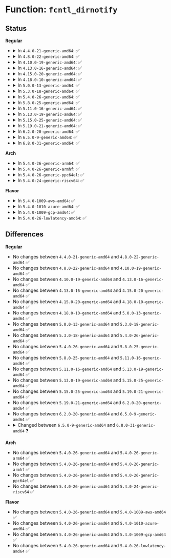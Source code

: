 # Function: <code>fcntl_dirnotify</code>

## Status
<b>Regular</b>
<ul>
<li>
<details>
<summary>In <code>4.4.0-21-generic-amd64</code>: ✅</summary>

```c
int fcntl_dirnotify(int fd, struct file * filp, long unsigned int arg)
```

```json
{
  "name": "fcntl_dirnotify",
  "collision_type": "Unique Global",
  "inline_type": "No",
  "funcs": [
    {
      "addr": 18446744071581275056,
      "name": "fcntl_dirnotify",
      "external": true,
      "loc": "fs/notify/dnotify/dnotify.c:258",
      "file": "fs/notify/dnotify/dnotify.c",
      "inline": "seen, unknown",
      "caller_inline": [],
      "caller_func": [
        "fs/fcntl.c:SyS_fcntl"
      ]
    }
  ],
  "symbols": [
    {
      "addr": 18446744071581275056,
      "name": "fcntl_dirnotify",
      "section": ".text",
      "bind": "STB_GLOBAL",
      "size": 840
    }
  ]
}
```
</details>
</li>
<li>
<details>
<summary>In <code>4.8.0-22-generic-amd64</code>: ✅</summary>

```c
int fcntl_dirnotify(int fd, struct file * filp, long unsigned int arg)
```

```json
{
  "name": "fcntl_dirnotify",
  "collision_type": "Unique Global",
  "inline_type": "No",
  "funcs": [
    {
      "addr": 18446744071581440944,
      "name": "fcntl_dirnotify",
      "external": true,
      "loc": "fs/notify/dnotify/dnotify.c:258",
      "file": "fs/notify/dnotify/dnotify.c",
      "inline": "seen, unknown",
      "caller_inline": [],
      "caller_func": [
        "fs/fcntl.c:SyS_fcntl"
      ]
    }
  ],
  "symbols": [
    {
      "addr": 18446744071581440944,
      "name": "fcntl_dirnotify",
      "section": ".text",
      "bind": "STB_GLOBAL",
      "size": 830
    }
  ]
}
```
</details>
</li>
<li>
<details>
<summary>In <code>4.10.0-19-generic-amd64</code>: ✅</summary>

```c
int fcntl_dirnotify(int fd, struct file * filp, long unsigned int arg)
```

```json
{
  "name": "fcntl_dirnotify",
  "collision_type": "Unique Global",
  "inline_type": "No",
  "funcs": [
    {
      "addr": 18446744071581521760,
      "name": "fcntl_dirnotify",
      "external": true,
      "loc": "fs/notify/dnotify/dnotify.c:258",
      "file": "fs/notify/dnotify/dnotify.c",
      "inline": "seen, unknown",
      "caller_inline": [],
      "caller_func": [
        "fs/fcntl.c:SyS_fcntl"
      ]
    }
  ],
  "symbols": [
    {
      "addr": 18446744071581521760,
      "name": "fcntl_dirnotify",
      "section": ".text",
      "bind": "STB_GLOBAL",
      "size": 830
    }
  ]
}
```
</details>
</li>
<li>
<details>
<summary>In <code>4.13.0-16-generic-amd64</code>: ✅</summary>

```c
int fcntl_dirnotify(int fd, struct file * filp, long unsigned int arg)
```

```json
{
  "name": "fcntl_dirnotify",
  "collision_type": "Unique Global",
  "inline_type": "No",
  "funcs": [
    {
      "addr": 18446744071581574816,
      "name": "fcntl_dirnotify",
      "external": true,
      "loc": "fs/notify/dnotify/dnotify.c:256",
      "file": "fs/notify/dnotify/dnotify.c",
      "inline": "seen, unknown",
      "caller_inline": [],
      "caller_func": [
        "fs/fcntl.c:do_fcntl"
      ]
    }
  ],
  "symbols": [
    {
      "addr": 18446744071581574816,
      "name": "fcntl_dirnotify",
      "section": ".text",
      "bind": "STB_GLOBAL",
      "size": 826
    }
  ]
}
```
</details>
</li>
<li>
<details>
<summary>In <code>4.15.0-20-generic-amd64</code>: ✅</summary>

```c
int fcntl_dirnotify(int fd, struct file * filp, long unsigned int arg)
```

```json
{
  "name": "fcntl_dirnotify",
  "collision_type": "Unique Global",
  "inline_type": "No",
  "funcs": [
    {
      "addr": 18446744071581719168,
      "name": "fcntl_dirnotify",
      "external": true,
      "loc": "fs/notify/dnotify/dnotify.c:256",
      "file": "fs/notify/dnotify/dnotify.c",
      "inline": "seen, unknown",
      "caller_inline": [],
      "caller_func": [
        "fs/fcntl.c:do_fcntl"
      ]
    }
  ],
  "symbols": [
    {
      "addr": 18446744071581719168,
      "name": "fcntl_dirnotify",
      "section": ".text",
      "bind": "STB_GLOBAL",
      "size": 869
    }
  ]
}
```
</details>
</li>
<li>
<details>
<summary>In <code>4.18.0-10-generic-amd64</code>: ✅</summary>

```c
int fcntl_dirnotify(int fd, struct file * filp, long unsigned int arg)
```

```json
{
  "name": "fcntl_dirnotify",
  "collision_type": "Unique Global",
  "inline_type": "No",
  "funcs": [
    {
      "addr": 18446744071581886240,
      "name": "fcntl_dirnotify",
      "external": true,
      "loc": "fs/notify/dnotify/dnotify.c:256",
      "file": "fs/notify/dnotify/dnotify.c",
      "inline": "seen, unknown",
      "caller_inline": [],
      "caller_func": [
        "fs/fcntl.c:do_fcntl"
      ]
    }
  ],
  "symbols": [
    {
      "addr": 18446744071581886240,
      "name": "fcntl_dirnotify",
      "section": ".text",
      "bind": "STB_GLOBAL",
      "size": 866
    }
  ]
}
```
</details>
</li>
<li>
<details>
<summary>In <code>5.0.0-13-generic-amd64</code>: ✅</summary>

```c
int fcntl_dirnotify(int fd, struct file * filp, long unsigned int arg)
```

```json
{
  "name": "fcntl_dirnotify",
  "collision_type": "Unique Global",
  "inline_type": "No",
  "funcs": [
    {
      "addr": 18446744071581971120,
      "name": "fcntl_dirnotify",
      "external": true,
      "loc": "fs/notify/dnotify/dnotify.c:257",
      "file": "fs/notify/dnotify/dnotify.c",
      "inline": "seen, unknown",
      "caller_inline": [],
      "caller_func": [
        "fs/fcntl.c:do_fcntl"
      ]
    }
  ],
  "symbols": [
    {
      "addr": 18446744071581971120,
      "name": "fcntl_dirnotify",
      "section": ".text",
      "bind": "STB_GLOBAL",
      "size": 872
    }
  ]
}
```
</details>
</li>
<li>
<details>
<summary>In <code>5.3.0-18-generic-amd64</code>: ✅</summary>

```c
int fcntl_dirnotify(int fd, struct file * filp, long unsigned int arg)
```

```json
{
  "name": "fcntl_dirnotify",
  "collision_type": "Unique Global",
  "inline_type": "No",
  "funcs": [
    {
      "addr": 18446744071582104464,
      "name": "fcntl_dirnotify",
      "external": true,
      "loc": "fs/notify/dnotify/dnotify.c:248",
      "file": "fs/notify/dnotify/dnotify.c",
      "inline": "seen, unknown",
      "caller_inline": [],
      "caller_func": [
        "fs/fcntl.c:do_fcntl"
      ]
    }
  ],
  "symbols": [
    {
      "addr": 18446744071582104464,
      "name": "fcntl_dirnotify",
      "section": ".text",
      "bind": "STB_GLOBAL",
      "size": 894
    }
  ]
}
```
</details>
</li>
<li>
<details>
<summary>In <code>5.4.0-26-generic-amd64</code>: ✅</summary>

```c
int fcntl_dirnotify(int fd, struct file * filp, long unsigned int arg)
```

```json
{
  "name": "fcntl_dirnotify",
  "collision_type": "Unique Global",
  "inline_type": "No",
  "funcs": [
    {
      "addr": 18446744071582181712,
      "name": "fcntl_dirnotify",
      "external": true,
      "loc": "fs/notify/dnotify/dnotify.c:249",
      "file": "fs/notify/dnotify/dnotify.c",
      "inline": "seen, unknown",
      "caller_inline": [],
      "caller_func": [
        "fs/fcntl.c:do_fcntl"
      ]
    }
  ],
  "symbols": [
    {
      "addr": 18446744071582181712,
      "name": "fcntl_dirnotify",
      "section": ".text",
      "bind": "STB_GLOBAL",
      "size": 949
    }
  ]
}
```
</details>
</li>
<li>
<details>
<summary>In <code>5.8.0-25-generic-amd64</code>: ✅</summary>

```c
int fcntl_dirnotify(int fd, struct file * filp, long unsigned int arg)
```

```json
{
  "name": "fcntl_dirnotify",
  "collision_type": "Unique Global",
  "inline_type": "No",
  "funcs": [
    {
      "addr": 18446744071582418976,
      "name": "fcntl_dirnotify",
      "external": true,
      "loc": "fs/notify/dnotify/dnotify.c:249",
      "file": "fs/notify/dnotify/dnotify.c",
      "inline": "seen, unknown",
      "caller_inline": [],
      "caller_func": [
        "fs/fcntl.c:do_fcntl"
      ]
    }
  ],
  "symbols": [
    {
      "addr": 18446744071582418976,
      "name": "fcntl_dirnotify",
      "section": ".text",
      "bind": "STB_GLOBAL",
      "size": 949
    }
  ]
}
```
</details>
</li>
<li>
<details>
<summary>In <code>5.11.0-16-generic-amd64</code>: ✅</summary>

```c
int fcntl_dirnotify(int fd, struct file * filp, long unsigned int arg)
```

```json
{
  "name": "fcntl_dirnotify",
  "collision_type": "Unique Global",
  "inline_type": "No",
  "funcs": [
    {
      "addr": 18446744071582473024,
      "name": "fcntl_dirnotify",
      "external": true,
      "loc": "fs/notify/dnotify/dnotify.c:243",
      "file": "fs/notify/dnotify/dnotify.c",
      "inline": "seen, unknown",
      "caller_inline": [],
      "caller_func": [
        "fs/fcntl.c:do_fcntl"
      ]
    }
  ],
  "symbols": [
    {
      "addr": 18446744071582473024,
      "name": "fcntl_dirnotify",
      "section": ".text",
      "bind": "STB_GLOBAL",
      "size": 953
    }
  ]
}
```
</details>
</li>
<li>
<details>
<summary>In <code>5.13.0-19-generic-amd64</code>: ✅</summary>

```c
int fcntl_dirnotify(int fd, struct file * filp, long unsigned int arg)
```

```json
{
  "name": "fcntl_dirnotify",
  "collision_type": "Unique Global",
  "inline_type": "No",
  "funcs": [
    {
      "addr": 18446744071582500064,
      "name": "fcntl_dirnotify",
      "external": true,
      "loc": "fs/notify/dnotify/dnotify.c:243",
      "file": "fs/notify/dnotify/dnotify.c",
      "inline": "seen, unknown",
      "caller_inline": [],
      "caller_func": [
        "fs/fcntl.c:do_fcntl"
      ]
    }
  ],
  "symbols": [
    {
      "addr": 18446744071582500064,
      "name": "fcntl_dirnotify",
      "section": ".text",
      "bind": "STB_GLOBAL",
      "size": 949
    }
  ]
}
```
</details>
</li>
<li>
<details>
<summary>In <code>5.15.0-25-generic-amd64</code>: ✅</summary>

```c
int fcntl_dirnotify(int fd, struct file * filp, long unsigned int arg)
```

```json
{
  "name": "fcntl_dirnotify",
  "collision_type": "Unique Global",
  "inline_type": "No",
  "funcs": [
    {
      "addr": 18446744071582815088,
      "name": "fcntl_dirnotify",
      "external": true,
      "loc": "fs/notify/dnotify/dnotify.c:243",
      "file": "fs/notify/dnotify/dnotify.c",
      "inline": "seen, unknown",
      "caller_inline": [],
      "caller_func": [
        "fs/fcntl.c:do_fcntl"
      ]
    }
  ],
  "symbols": [
    {
      "addr": 18446744071582815088,
      "name": "fcntl_dirnotify",
      "section": ".text",
      "bind": "STB_GLOBAL",
      "size": 1023
    }
  ]
}
```
</details>
</li>
<li>
<details>
<summary>In <code>5.19.0-21-generic-amd64</code>: ✅</summary>

```c
int fcntl_dirnotify(int fd, struct file * filp, long unsigned int arg)
```

```json
{
  "name": "fcntl_dirnotify",
  "collision_type": "Unique Global",
  "inline_type": "No",
  "funcs": [
    {
      "addr": 18446744071583370512,
      "name": "fcntl_dirnotify",
      "external": true,
      "loc": "fs/notify/dnotify/dnotify.c:261",
      "file": "fs/notify/dnotify/dnotify.c",
      "inline": "seen, unknown",
      "caller_inline": [],
      "caller_func": [
        "fs/fcntl.c:do_fcntl"
      ]
    }
  ],
  "symbols": [
    {
      "addr": 18446744071583370512,
      "name": "fcntl_dirnotify",
      "section": ".text",
      "bind": "STB_GLOBAL",
      "size": 1151
    }
  ]
}
```
</details>
</li>
<li>
<details>
<summary>In <code>6.2.0-20-generic-amd64</code>: ✅</summary>

```c
int fcntl_dirnotify(int fd, struct file * filp, long unsigned int arg)
```

```json
{
  "name": "fcntl_dirnotify",
  "collision_type": "Unique Global",
  "inline_type": "No",
  "funcs": [
    {
      "addr": 18446744071583954816,
      "name": "fcntl_dirnotify",
      "external": true,
      "loc": "fs/notify/dnotify/dnotify.c:261",
      "file": "fs/notify/dnotify/dnotify.c",
      "inline": "seen, unknown",
      "caller_inline": [],
      "caller_func": [
        "fs/fcntl.c:do_fcntl"
      ]
    }
  ],
  "symbols": [
    {
      "addr": 18446744071583954816,
      "name": "fcntl_dirnotify",
      "section": ".text",
      "bind": "STB_GLOBAL",
      "size": 1151
    }
  ]
}
```
</details>
</li>
<li>
<details>
<summary>In <code>6.5.0-9-generic-amd64</code>: ✅</summary>

```c
int fcntl_dirnotify(int fd, struct file * filp, long unsigned int arg)
```

```json
{
  "name": "fcntl_dirnotify",
  "collision_type": "Unique Global",
  "inline_type": "No",
  "funcs": [
    {
      "addr": 18446744071584178192,
      "name": "fcntl_dirnotify",
      "external": true,
      "loc": "fs/notify/dnotify/dnotify.c:261",
      "file": "fs/notify/dnotify/dnotify.c",
      "inline": "seen, unknown",
      "caller_inline": [],
      "caller_func": [
        "fs/fcntl.c:do_fcntl"
      ]
    }
  ],
  "symbols": [
    {
      "addr": 18446744071584178192,
      "name": "fcntl_dirnotify",
      "section": ".text",
      "bind": "STB_GLOBAL",
      "size": 1136
    }
  ]
}
```
</details>
</li>
<li>
<details>
<summary>In <code>6.8.0-31-generic-amd64</code>: ✅</summary>

```c
int fcntl_dirnotify(int fd, struct file * filp, unsigned int arg)
```

```json
{
  "name": "fcntl_dirnotify",
  "collision_type": "Unique Global",
  "inline_type": "No",
  "funcs": [
    {
      "addr": 18446744071584392144,
      "name": "fcntl_dirnotify",
      "external": true,
      "loc": "fs/notify/dnotify/dnotify.c:260",
      "file": "fs/notify/dnotify/dnotify.c",
      "inline": "seen, unknown",
      "caller_inline": [],
      "caller_func": [
        "fs/fcntl.c:do_fcntl"
      ]
    }
  ],
  "symbols": [
    {
      "addr": 18446744071584392144,
      "name": "fcntl_dirnotify",
      "section": ".text",
      "bind": "STB_GLOBAL",
      "size": 1181
    }
  ]
}
```
</details>
</li>
</ul>
<b>Arch</b>
<ul>
<li>
<details>
<summary>In <code>5.4.0-26-generic-arm64</code>: ✅</summary>

```c
int fcntl_dirnotify(int fd, struct file * filp, long unsigned int arg)
```

```json
{
  "name": "fcntl_dirnotify",
  "collision_type": "Unique Global",
  "inline_type": "No",
  "funcs": [
    {
      "addr": 18446603336493740936,
      "name": "fcntl_dirnotify",
      "external": true,
      "loc": "fs/notify/dnotify/dnotify.c:249",
      "file": "fs/notify/dnotify/dnotify.c",
      "inline": "seen, unknown",
      "caller_inline": [],
      "caller_func": [
        "fs/fcntl.c:do_fcntl"
      ]
    }
  ],
  "symbols": [
    {
      "addr": 18446603336493740936,
      "name": "fcntl_dirnotify",
      "section": ".text",
      "bind": "STB_GLOBAL",
      "size": 1096
    }
  ]
}
```
</details>
</li>
<li>
<details>
<summary>In <code>5.4.0-26-generic-armhf</code>: ✅</summary>

```c
int fcntl_dirnotify(int fd, struct file * filp, long unsigned int arg)
```

```json
{
  "name": "fcntl_dirnotify",
  "collision_type": "Unique Global",
  "inline_type": "No",
  "funcs": [
    {
      "addr": 3227263956,
      "name": "fcntl_dirnotify",
      "external": true,
      "loc": "fs/notify/dnotify/dnotify.c:249",
      "file": "fs/notify/dnotify/dnotify.c",
      "inline": "seen, unknown",
      "caller_inline": [],
      "caller_func": [
        "fs/fcntl.c:do_fcntl"
      ]
    }
  ],
  "symbols": [
    {
      "addr": 3227263956,
      "name": "fcntl_dirnotify",
      "section": ".text",
      "bind": "STB_GLOBAL",
      "size": 864
    }
  ]
}
```
</details>
</li>
<li>
<details>
<summary>In <code>5.4.0-26-generic-ppc64el</code>: ✅</summary>

```c
int fcntl_dirnotify(int fd, struct file * filp, long unsigned int arg)
```

```json
{
  "name": "fcntl_dirnotify",
  "collision_type": "Unique Global",
  "inline_type": "No",
  "funcs": [
    {
      "addr": 13835058055287350912,
      "name": "fcntl_dirnotify",
      "external": true,
      "loc": "fs/notify/dnotify/dnotify.c:249",
      "file": "fs/notify/dnotify/dnotify.c",
      "inline": "seen, unknown",
      "caller_inline": [],
      "caller_func": [
        "fs/fcntl.c:do_fcntl"
      ]
    }
  ],
  "symbols": [
    {
      "addr": 13835058055287350912,
      "name": "fcntl_dirnotify",
      "section": ".text",
      "bind": "STB_GLOBAL",
      "size": 1256
    }
  ]
}
```
</details>
</li>
<li>
<details>
<summary>In <code>5.4.0-24-generic-riscv64</code>: ✅</summary>

```c
int fcntl_dirnotify(int fd, struct file * filp, long unsigned int arg)
```

```json
{
  "name": "fcntl_dirnotify",
  "collision_type": "Unique Global",
  "inline_type": "No",
  "funcs": [
    {
      "addr": 18446743936273348508,
      "name": "fcntl_dirnotify",
      "external": true,
      "loc": "fs/notify/dnotify/dnotify.c:249",
      "file": "fs/notify/dnotify/dnotify.c",
      "inline": "seen, unknown",
      "caller_inline": [],
      "caller_func": [
        "fs/fcntl.c:__se_sys_fcntl"
      ]
    }
  ],
  "symbols": [
    {
      "addr": 18446743936273348508,
      "name": "fcntl_dirnotify",
      "section": ".text",
      "bind": "STB_GLOBAL",
      "size": 810
    }
  ]
}
```
</details>
</li>
</ul>
<b>Flavor</b>
<ul>
<li>
<details>
<summary>In <code>5.4.0-1009-aws-amd64</code>: ✅</summary>

```c
int fcntl_dirnotify(int fd, struct file * filp, long unsigned int arg)
```

```json
{
  "name": "fcntl_dirnotify",
  "collision_type": "Unique Global",
  "inline_type": "No",
  "funcs": [
    {
      "addr": 18446744071582150448,
      "name": "fcntl_dirnotify",
      "external": true,
      "loc": "fs/notify/dnotify/dnotify.c:249",
      "file": "fs/notify/dnotify/dnotify.c",
      "inline": "seen, unknown",
      "caller_inline": [],
      "caller_func": [
        "fs/fcntl.c:do_fcntl"
      ]
    }
  ],
  "symbols": [
    {
      "addr": 18446744071582150448,
      "name": "fcntl_dirnotify",
      "section": ".text",
      "bind": "STB_GLOBAL",
      "size": 949
    }
  ]
}
```
</details>
</li>
<li>
<details>
<summary>In <code>5.4.0-1010-azure-amd64</code>: ✅</summary>

```c
int fcntl_dirnotify(int fd, struct file * filp, long unsigned int arg)
```

```json
{
  "name": "fcntl_dirnotify",
  "collision_type": "Unique Global",
  "inline_type": "No",
  "funcs": [
    {
      "addr": 18446744071582087888,
      "name": "fcntl_dirnotify",
      "external": true,
      "loc": "fs/notify/dnotify/dnotify.c:249",
      "file": "fs/notify/dnotify/dnotify.c",
      "inline": "seen, unknown",
      "caller_inline": [],
      "caller_func": [
        "fs/fcntl.c:do_fcntl"
      ]
    }
  ],
  "symbols": [
    {
      "addr": 18446744071582087888,
      "name": "fcntl_dirnotify",
      "section": ".text",
      "bind": "STB_GLOBAL",
      "size": 949
    }
  ]
}
```
</details>
</li>
<li>
<details>
<summary>In <code>5.4.0-1009-gcp-amd64</code>: ✅</summary>

```c
int fcntl_dirnotify(int fd, struct file * filp, long unsigned int arg)
```

```json
{
  "name": "fcntl_dirnotify",
  "collision_type": "Unique Global",
  "inline_type": "No",
  "funcs": [
    {
      "addr": 18446744071582140928,
      "name": "fcntl_dirnotify",
      "external": true,
      "loc": "fs/notify/dnotify/dnotify.c:249",
      "file": "fs/notify/dnotify/dnotify.c",
      "inline": "seen, unknown",
      "caller_inline": [],
      "caller_func": [
        "fs/fcntl.c:do_fcntl"
      ]
    }
  ],
  "symbols": [
    {
      "addr": 18446744071582140928,
      "name": "fcntl_dirnotify",
      "section": ".text",
      "bind": "STB_GLOBAL",
      "size": 949
    }
  ]
}
```
</details>
</li>
<li>
<details>
<summary>In <code>5.4.0-26-lowlatency-amd64</code>: ✅</summary>

```c
int fcntl_dirnotify(int fd, struct file * filp, long unsigned int arg)
```

```json
{
  "name": "fcntl_dirnotify",
  "collision_type": "Unique Global",
  "inline_type": "No",
  "funcs": [
    {
      "addr": 18446744071582214000,
      "name": "fcntl_dirnotify",
      "external": true,
      "loc": "fs/notify/dnotify/dnotify.c:249",
      "file": "fs/notify/dnotify/dnotify.c",
      "inline": "seen, unknown",
      "caller_inline": [],
      "caller_func": [
        "fs/fcntl.c:do_fcntl"
      ]
    }
  ],
  "symbols": [
    {
      "addr": 18446744071582214000,
      "name": "fcntl_dirnotify",
      "section": ".text",
      "bind": "STB_GLOBAL",
      "size": 1058
    }
  ]
}
```
</details>
</li>
</ul>

## Differences
<b>Regular</b>
<ul>
<li>
No changes between <code>4.4.0-21-generic-amd64</code> and <code>4.8.0-22-generic-amd64</code> ✅
</li>
<li>
No changes between <code>4.8.0-22-generic-amd64</code> and <code>4.10.0-19-generic-amd64</code> ✅
</li>
<li>
No changes between <code>4.10.0-19-generic-amd64</code> and <code>4.13.0-16-generic-amd64</code> ✅
</li>
<li>
No changes between <code>4.13.0-16-generic-amd64</code> and <code>4.15.0-20-generic-amd64</code> ✅
</li>
<li>
No changes between <code>4.15.0-20-generic-amd64</code> and <code>4.18.0-10-generic-amd64</code> ✅
</li>
<li>
No changes between <code>4.18.0-10-generic-amd64</code> and <code>5.0.0-13-generic-amd64</code> ✅
</li>
<li>
No changes between <code>5.0.0-13-generic-amd64</code> and <code>5.3.0-18-generic-amd64</code> ✅
</li>
<li>
No changes between <code>5.3.0-18-generic-amd64</code> and <code>5.4.0-26-generic-amd64</code> ✅
</li>
<li>
No changes between <code>5.4.0-26-generic-amd64</code> and <code>5.8.0-25-generic-amd64</code> ✅
</li>
<li>
No changes between <code>5.8.0-25-generic-amd64</code> and <code>5.11.0-16-generic-amd64</code> ✅
</li>
<li>
No changes between <code>5.11.0-16-generic-amd64</code> and <code>5.13.0-19-generic-amd64</code> ✅
</li>
<li>
No changes between <code>5.13.0-19-generic-amd64</code> and <code>5.15.0-25-generic-amd64</code> ✅
</li>
<li>
No changes between <code>5.15.0-25-generic-amd64</code> and <code>5.19.0-21-generic-amd64</code> ✅
</li>
<li>
No changes between <code>5.19.0-21-generic-amd64</code> and <code>6.2.0-20-generic-amd64</code> ✅
</li>
<li>
No changes between <code>6.2.0-20-generic-amd64</code> and <code>6.5.0-9-generic-amd64</code> ✅
</li>
<li>
<details>
<summary>Changed between <code>6.5.0-9-generic-amd64</code> and <code>6.8.0-31-generic-amd64</code> ❓</summary>
<ul>
<li>
<b>Param type changed. </b>
<code>long unsigned int arg</code> ➡️ <code>unsigned int arg</code>
</li>
</ul>
</details>
</li>
</ul>
<b>Arch</b>
<ul>
<li>
No changes between <code>5.4.0-26-generic-amd64</code> and <code>5.4.0-26-generic-arm64</code> ✅
</li>
<li>
No changes between <code>5.4.0-26-generic-amd64</code> and <code>5.4.0-26-generic-armhf</code> ✅
</li>
<li>
No changes between <code>5.4.0-26-generic-amd64</code> and <code>5.4.0-26-generic-ppc64el</code> ✅
</li>
<li>
No changes between <code>5.4.0-26-generic-amd64</code> and <code>5.4.0-24-generic-riscv64</code> ✅
</li>
</ul>
<b>Flavor</b>
<ul>
<li>
No changes between <code>5.4.0-26-generic-amd64</code> and <code>5.4.0-1009-aws-amd64</code> ✅
</li>
<li>
No changes between <code>5.4.0-26-generic-amd64</code> and <code>5.4.0-1010-azure-amd64</code> ✅
</li>
<li>
No changes between <code>5.4.0-26-generic-amd64</code> and <code>5.4.0-1009-gcp-amd64</code> ✅
</li>
<li>
No changes between <code>5.4.0-26-generic-amd64</code> and <code>5.4.0-26-lowlatency-amd64</code> ✅
</li>
</ul>
